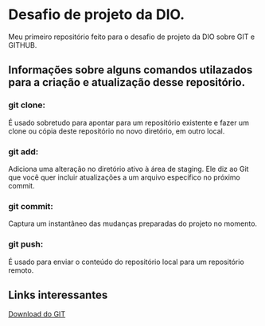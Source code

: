 # Desafio de projeto da DIO.
Meu primeiro repositório feito para o desafio de projeto da DIO sobre GIT e GITHUB.

## Informações sobre alguns comandos utilazados para a criação e atualização desse repositório.

### git clone: 
É usado sobretudo para apontar para um repositório existente e fazer um clone ou cópia deste repositório no novo diretório, em outro local.

### git add:
Adiciona uma alteração no diretório ativo à área de staging. Ele diz ao Git que você quer incluir atualizações a um arquivo específico no próximo commit.

### git commit:
Captura um instantâneo das mudanças preparadas do projeto no momento.

### git push:
É usado para enviar o conteúdo do repositório local para um repositório remoto.

## Links interessantes

[Download do GIT](https://git-scm.com/downloads)
